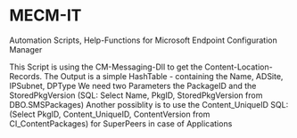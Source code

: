 # MECM-IT
Automation Scripts, Help-Functions for Microsoft Endpoint Configuration Manager

This Script is using the CM-Messaging-Dll to get the Content-Location-Records. The Output is a simple HashTable - containing the Name, ADSite, IPSubnet, DPType
We need two Parameters the PackageID and the StoredPkgVersion (SQL: Select Name, PkgID, StoredPkgVersion from DBO.SMSPackages)
Another possiblity is to use the Content_UniqueID SQL:(Select PkgID, Content_UniqueID, ContentVersion from CI_ContentPackages) for SuperPeers in case of Applications
